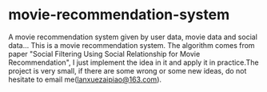 movie-recommendation-system
===========================

A movie recommendation system given by user data, movie data and social data...
This is a movie recommendation system. The algorithm comes from paper "Social Filtering Using Social Relationship for Movie Recommendation", I just implement the idea in it and apply it in practice.The project is very small, if there are some wrong or some new ideas, do not hesitate to email me(lanxuezaipiao@163.com).